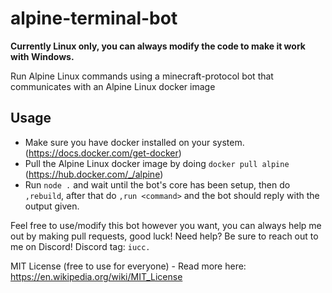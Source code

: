 # alpine-terminal-bot
**Currently Linux only, you can always modify the code to make it work with Windows.**

Run Alpine Linux commands using a minecraft-protocol bot that communicates with an Alpine Linux docker image

## Usage
- Make sure you have docker installed on your system. (https://docs.docker.com/get-docker)
- Pull the Alpine Linux docker image by doing `docker pull alpine` (https://hub.docker.com/_/alpine)
- Run `node .` and wait until the bot's core has been setup, then do `,rebuild`, after that do `,run <command>` and the bot should reply with the output given.

Feel free to use/modify this bot however you want, you can always help me out by making pull requests, good luck!
Need help? Be sure to reach out to me on Discord! Discord tag: `iucc.`

MIT License (free to use for everyone) - Read more here: https://en.wikipedia.org/wiki/MIT_License
